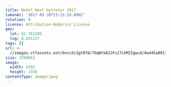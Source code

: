 ```yaml
---
title: NoVel Høst Hyttetur 2017
takenAt: '2017-09-30T13:15:26.000Z'
rotation: 0
license: Attribution-NoDerivs License
geo:
  lat: 62.763105
  lng: 8.815127
tags: []
url: >-
  //images.ctfassets.net/bncv3c2gt878/7GqWYa82JFs17zSMZIgwcd/6e445a0911b0028762f192466c3125ec/novel-hst-hyttetur-2017_37437050761_o
size: 3788662
image:
  width: 4192
  height: 2358
contentType: image/jpeg
---
```


